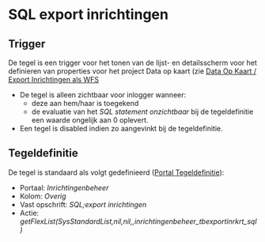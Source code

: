 # SQL export inrichtingen

## Trigger

De tegel is een trigger voor het tonen van de lijst- en detailsscherm voor het definieren van properties voor het project Data op kaart (zie [Data Op Kaart / Export Inrichtingen als WFS](/instellen_inrichten/data_op_kaart.md)

- De tegel is alleen zichtbaar voor inlogger wanneer:
  - deze aan hem/haar is toegekend
  - de evaluatie van het _SQL statement onzichtbaar_ bij de tegeldefinitie een waarde ongelijk aan 0 oplevert.
- Een tegel is disabled indien zo aangevinkt bij de tegeldefinitie.

## Tegeldefinitie

De tegel is standaard als volgt gedefinieerd ([Portal Tegeldefinitie](/instellen_inrichten/portaldefinitie/portal_tegel.md)):

- Portaal: _Inrichtingenbeheer_
- Kolom: _Overig_
- Vast opschrift: _SQL;export inrichtingen_
- Actie: _getFlexList(SysStandardList,nil,nil,,inrichtingenbeheer_tbexportinrkrt_sql)_

